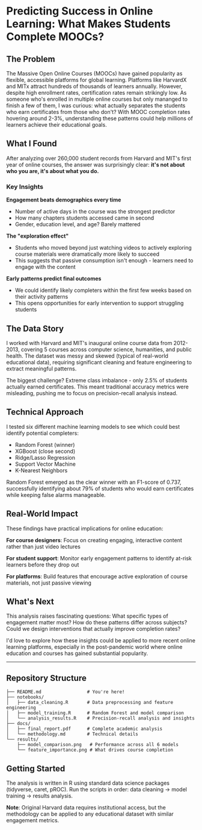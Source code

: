 # Predicting Success in Online Learning: What Makes Students Complete MOOCs?

## The Problem

The Massive Open Online Courses (MOOCs) have gained popularity as flexible, accessible platforms for global learning. Platforms like HarvardX and MITx attract hundreds of thousands of learners annually. However, despite high enrollment rates, certification rates remain strikingly low. As someone who's enrolled in multiple online courses but only mananged to finish a few of them, I was curious: what actually separates the students who earn certificates from those who don't? With MOOC completion rates hovering around 2-3%, understanding these patterns could help millions of learners achieve their educational goals.

## What I Found

After analyzing over 260,000 student records from Harvard and MIT's first year of online courses, the answer was surprisingly clear: **it's not about who you are, it's about what you do.**

### Key Insights

**Engagement beats demographics every time**
- Number of active days in the course was the strongest predictor
- How many chapters students accessed came in second
- Gender, education level, and age? Barely mattered

**The "exploration effect"**
- Students who moved beyond just watching videos to actively exploring course materials were dramatically more likely to succeed
- This suggests that passive consumption isn't enough - learners need to engage with the content

**Early patterns predict final outcomes**
- We could identify likely completers within the first few weeks based on their activity patterns
- This opens opportunities for early intervention to support struggling students

## The Data Story

I worked with Harvard and MIT's inaugural online course data from 2012-2013, covering 5 courses across computer science, humanities, and public health. The dataset was messy and skewed (typical of real-world educational data), requiring significant cleaning and feature engineering to extract meaningful patterns.

The biggest challenge? Extreme class imbalance - only 2.5% of students actually earned certificates. This meant traditional accuracy metrics were misleading, pushing me to focus on precision-recall analysis instead.

## Technical Approach

I tested six different machine learning models to see which could best identify potential completers:
- Random Forest (winner)
- XGBoost (close second) 
- Ridge/Lasso Regression
- Support Vector Machine
- K-Nearest Neighbors

Random Forest emerged as the clear winner with an F1-score of 0.737, successfully identifying about 79% of students who would earn certificates while keeping false alarms manageable.

## Real-World Impact

These findings have practical implications for online education:

**For course designers**: Focus on creating engaging, interactive content rather than just video lectures

**For student support**: Monitor early engagement patterns to identify at-risk learners before they drop out

**For platforms**: Build features that encourage active exploration of course materials, not just passive viewing

## What's Next

This analysis raises fascinating questions: What specific types of engagement matter most? How do these patterns differ across subjects? Could we design interventions that actually improve completion rates?

I'd love to explore how these insights could be applied to more recent online learning platforms, especially in the post-pandemic world where online education and courses has gained substantial popularity.

---

## Repository Structure
```
├── README.md                 # You're here!
├── notebooks/
│   ├── data_cleaning.R       # Data preprocessing and feature engineering  
│   ├── model_training.R      # Random Forest and model comparison
│   └── analysis_results.R    # Precision-recall analysis and insights
├── docs/
│   ├── final_report.pdf      # Complete academic analysis
│   └── methodology.md        # Technical details
└── results/
    ├── model_comparison.png   # Performance across all 6 models
    └── feature_importance.png # What drives course completion
```

## Getting Started

The analysis is written in R using standard data science packages (tidyverse, caret, pROC). Run the scripts in order: data cleaning → model training → results analysis.

**Note**: Original Harvard data requires institutional access, but the methodology can be applied to any educational dataset with similar engagement metrics.
